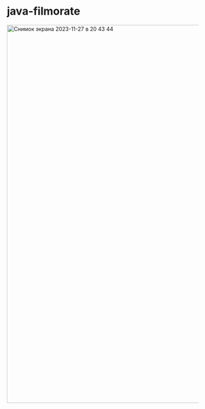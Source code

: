 # java-filmorate

<img width="991" alt="Снимок экрана 2023-11-27 в 20 43 44" src="https://github.com/ksonic/java-filmorate/assets/9974624/cfe4f2c7-f62e-45eb-884a-6f75ac7f48fe">
